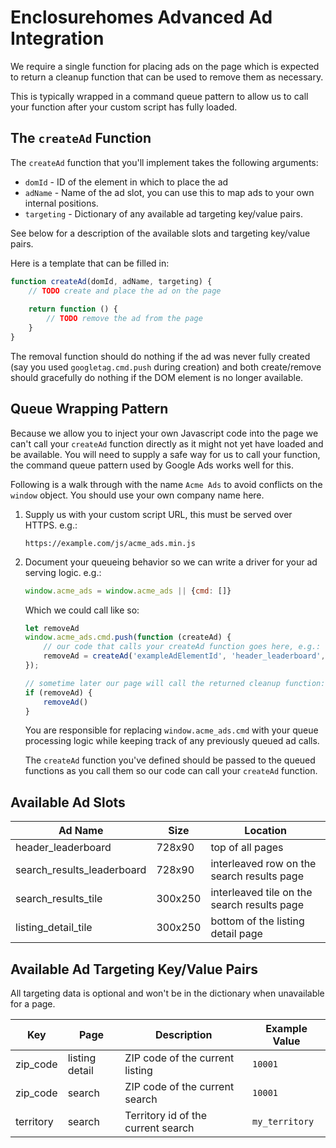 # Enclosurehomes Advanced Ad Integration

We require a single function for placing ads on the page which is expected to return a cleanup function that
can be used to remove them as necessary.

This is typically wrapped in a command queue pattern to allow us to call your function after your custom script has
fully loaded.

## The `createAd` Function

The `createAd` function that you'll implement takes the following arguments:

* `domId` - ID of the element in which to place the ad
* `adName` - Name of the ad slot, you can use this to map ads to your own internal positions.
* `targeting` - Dictionary of any available ad targeting key/value pairs.

See below for a description of the available slots and targeting key/value pairs.

Here is a template that can be filled in:

```javascript
function createAd(domId, adName, targeting) {
    // TODO create and place the ad on the page
    
    return function () {
        // TODO remove the ad from the page        
    }
}
```

The removal function should do nothing if the ad was never fully created (say you used `googletag.cmd.push` during
creation) and both create/remove should gracefully do nothing if the DOM element is no longer available.

## Queue Wrapping Pattern

Because we allow you to inject your own Javascript code into the page we can't call your `createAd` function directly
as it might not yet have loaded and be available. You will need to supply a safe way for us to call your function, the
command queue pattern used by Google Ads works well for this.

Following is a walk through with the name `Acme Ads` to avoid conflicts on the `window` object. You should use your own
company name here.

1. Supply us with your custom script URL, this must be served over HTTPS. e.g.:

    ```
    https://example.com/js/acme_ads.min.js
    ```

2. Document your queueing behavior so we can write a driver for your ad serving logic. e.g.:

    ```javascript
    window.acme_ads = window.acme_ads || {cmd: []}
    ```

   Which we could call like so:

    ```javascript
    let removeAd
    window.acme_ads.cmd.push(function (createAd) {
        // our code that calls your createAd function goes here, e.g.:
        removeAd = createAd('exampleAdElementId', 'header_leaderboard', {})
    });
   
    // sometime later our page will call the returned cleanup function:
    if (removeAd) {
        removeAd()
    }
    ```

   You are responsible for replacing `window.acme_ads.cmd` with your queue processing logic while keeping track
   of any previously queued ad calls.

   The `createAd` function you've defined should be passed to the queued functions as you call them so our code can
   call your `createAd` function.

## Available Ad Slots

| Ad Name                       | Size    | Location                                                  |
|-------------------------------|---------|-----------------------------------------------------------|
| header_leaderboard            | 728x90  | top of all pages                                          |
| search_results_leaderboard    | 728x90  | interleaved row on the search results page                |
| search_results_tile           | 300x250 | interleaved tile on the search results page               |
| listing_detail_tile           | 300x250 | bottom of the listing detail page                         |

## Available Ad Targeting Key/Value Pairs

All targeting data is optional and won't be in the dictionary when unavailable for a page.

| Key        | Page           | Description                          | Example Value  |
|------------|----------------|--------------------------------------|----------------|
| zip_code   | listing detail | ZIP code of the current listing      | `10001`        |
| zip_code   | search         | ZIP code of the current search       | `10001`        |
| territory  | search         | Territory id of the current search   | `my_territory` |
